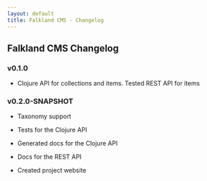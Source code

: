 ```yaml
---
layout: default
title: Falkland CMS - Changelog
---
```


## Falkland CMS Changelog

### v0.1.0

* Clojure API for collections and items. Tested REST API for items

### v0.2.0-SNAPSHOT

* Taxonomy support

* Tests for the Clojure API

* Generated docs for the Clojure API

* Docs for the REST API

* Created project website